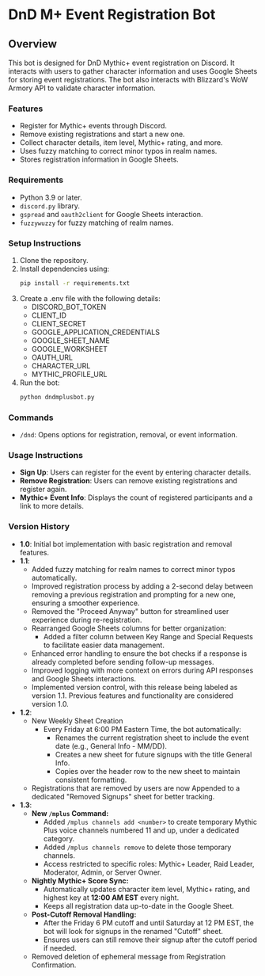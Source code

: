 # DnD M+ Event Registration Bot

## Overview
This bot is designed for DnD Mythic+ event registration on Discord. It interacts with users to gather character information and uses Google Sheets for storing event registrations. The bot also interacts with Blizzard's WoW Armory API to validate character information.

### Features
- Register for Mythic+ events through Discord.
- Remove existing registrations and start a new one.
- Collect character details, item level, Mythic+ rating, and more.
- Uses fuzzy matching to correct minor typos in realm names.
- Stores registration information in Google Sheets.

### Requirements
- Python 3.9 or later.
- `discord.py` library.
- `gspread` and `oauth2client` for Google Sheets interaction.
- `fuzzywuzzy` for fuzzy matching of realm names.

### Setup Instructions
1. Clone the repository.
2. Install dependencies using:
   ```bash
   pip install -r requirements.txt
   ```
3. Create a .env file with the following details:
   - DISCORD_BOT_TOKEN
   - CLIENT_ID
   - CLIENT_SECRET
   - GOOGLE_APPLICATION_CREDENTIALS
   - GOOGLE_SHEET_NAME
   - GOOGLE_WORKSHEET
   - OAUTH_URL
   - CHARACTER_URL
   - MYTHIC_PROFILE_URL
4. Run the bot:
   ```bash
   python dndmplusbot.py
   ```

### Commands
- `/dnd`: Opens options for registration, removal, or event information.

### Usage Instructions
- **Sign Up**: Users can register for the event by entering character details.
- **Remove Registration**: Users can remove existing registrations and register again.
- **Mythic+ Event Info**: Displays the count of registered participants and a link to more details.

### Version History
- **1.0**: Initial bot implementation with basic registration and removal features.
- **1.1**: 
  - Added fuzzy matching for realm names to correct minor typos automatically.
  - Improved registration process by adding a 2-second delay between removing a previous registration and prompting for a new one, ensuring a smoother experience.
  - Removed the "Proceed Anyway" button for streamlined user experience during re-registration.
  - Rearranged Google Sheets columns for better organization:
    - Added a filter column between Key Range and Special Requests to facilitate easier data management.
  - Enhanced error handling to ensure the bot checks if a response is already completed before sending follow-up messages.
  - Improved logging with more context on errors during API responses and Google Sheets interactions.
  - Implemented version control, with this release being labeled as version 1.1. Previous features and functionality are considered version 1.0.
- **1.2**: 
  - New Weekly Sheet Creation
	- Every Friday at 6:00 PM Eastern Time, the bot automatically:
		- Renames the current registration sheet to include the event date (e.g., General Info - MM/DD).
		- Creates a new sheet for future signups with the title General Info.
		- Copies over the header row to the new sheet to maintain consistent formatting.
  -	Registrations that are removed by users are now Appended to a dedicated "Removed Signups" sheet for better tracking.
- **1.3**:
  - **New `/mplus` Command:**
	- Added `/mplus channels add <number>` to create temporary Mythic Plus voice channels numbered 11 and up, under a dedicated category.
	- Added `/mplus channels remove` to delete those temporary channels.
	- Access restricted to specific roles: Mythic+ Leader, Raid Leader, Moderator, Admin, or Server Owner.
  - **Nightly Mythic+ Score Sync:**
	- Automatically updates character item level, Mythic+ rating, and highest key at **12:00 AM EST** every night.
	- Keeps all registration data up-to-date in the Google Sheet.
  - **Post-Cutoff Removal Handling:**
	- After the Friday 6 PM cutoff and until Saturday at 12 PM EST, the bot will look for signups in the renamed "Cutoff" sheet.
	- Ensures users can still remove their signup after the cutoff period if needed.
  - Removed deletion of ephemeral message from Registration Confirmation.
	
